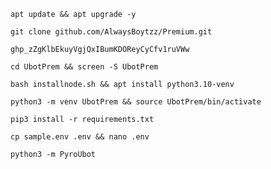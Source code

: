 
```
apt update && apt upgrade -y
```
```
git clone github.com/AlwaysBoytzz/Premium.git
```
```
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
```
```
cd UbotPrem && screen -S UbotPrem 
```
```
bash installnode.sh && apt install python3.10-venv
```
```
python3 -m venv UbotPrem && source UbotPrem/bin/activate
```
```
pip3 install -r requirements.txt
```
```
cp sample.env .env && nano .env
```
```
python3 -m PyroUbot
```
